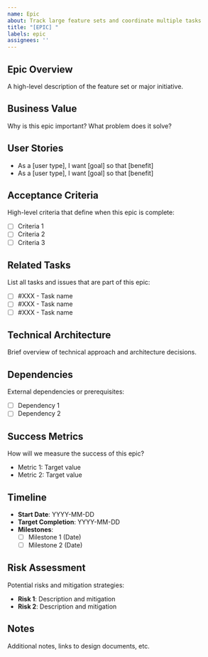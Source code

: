 ```yaml
---
name: Epic
about: Track large feature sets and coordinate multiple tasks
title: "[EPIC] "
labels: epic
assignees: ''
---
```


## Epic Overview
A high-level description of the feature set or major initiative.

## Business Value
Why is this epic important? What problem does it solve?

## User Stories
- As a [user type], I want [goal] so that [benefit]
- As a [user type], I want [goal] so that [benefit]

## Acceptance Criteria
High-level criteria that define when this epic is complete:
- [ ] Criteria 1
- [ ] Criteria 2
- [ ] Criteria 3

## Related Tasks
List all tasks and issues that are part of this epic:
- [ ] #XXX - Task name
- [ ] #XXX - Task name
- [ ] #XXX - Task name

## Technical Architecture
Brief overview of technical approach and architecture decisions.

## Dependencies
External dependencies or prerequisites:
- [ ] Dependency 1
- [ ] Dependency 2

## Success Metrics
How will we measure the success of this epic?
- Metric 1: Target value
- Metric 2: Target value

## Timeline
- **Start Date**: YYYY-MM-DD
- **Target Completion**: YYYY-MM-DD
- **Milestones**:
  - [ ] Milestone 1 (Date)
  - [ ] Milestone 2 (Date)

## Risk Assessment
Potential risks and mitigation strategies:
- **Risk 1**: Description and mitigation
- **Risk 2**: Description and mitigation

## Notes
Additional notes, links to design documents, etc. 